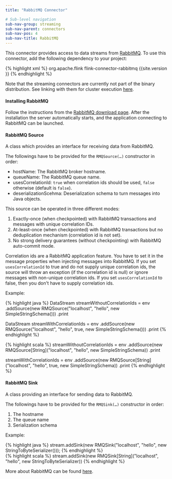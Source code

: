 ```yaml
---
title: "RabbitMQ Connector"

# Sub-level navigation
sub-nav-group: streaming
sub-nav-parent: connectors
sub-nav-pos: 4
sub-nav-title: RabbitMQ
---
```


This connector provides access to data streams from [RabbitMQ](http://www.rabbitmq.com/). To use this connector, add the following dependency to your project:

{% highlight xml %}
<dependency>
  <groupId>org.apache.flink</groupId>
  <artifactId>flink-connector-rabbitmq</artifactId>
  <version>{{site.version }}</version>
</dependency>
{% endhighlight %}

Note that the streaming connectors are currently not part of the binary distribution. See linking with them for cluster execution [here](cluster_execution.html#linking-with-modules-not-contained-in-the-binary-distribution).

#### Installing RabbitMQ
Follow the instructions from the [RabbitMQ download page](http://www.rabbitmq.com/download.html). After the installation the server automatically starts, and the application connecting to RabbitMQ can be launched.

#### RabbitMQ Source

A class which provides an interface for receiving data from RabbitMQ.

The followings have to be provided for the `RMQSource(…)` constructor in order:

- hostName: The RabbitMQ broker hostname.
- queueName: The RabbitMQ queue name.
- usesCorrelationId: `true` when correlation ids should be used, `false` otherwise (default is `false`).
- deserializationScehma: Deserialization schema to turn messages into Java objects.

This source can be operated in three different modes:

1. Exactly-once (when checkpointed) with RabbitMQ transactions and messages with
    unique correlation IDs.
2. At-least-once (when checkpointed) with RabbitMQ transactions but no deduplication mechanism
    (correlation id is not set).
3. No strong delivery guarantees (without checkpointing) with RabbitMQ auto-commit mode.

Correlation ids are a RabbitMQ application feature. You have to set it in the message properties
when injecting messages into RabbitMQ. If you set `usesCorrelationId` to true and do not supply
unique correlation ids, the source will throw an exception (if the correlation id is null) or ignore
messages with non-unique correlation ids. If you set `usesCorrelationId` to false, then you don't
have to supply correlation ids.

Example:

<div class="codetabs" markdown="1">
<div data-lang="java" markdown="1">
{% highlight java %}
DataStream<String> streamWithoutCorrelationIds = env
	.addSource(new RMQSource<String>("localhost", "hello", new SimpleStringSchema()))
	.print

DataStream<String> streamWithCorrelationIds = env
	.addSource(new RMQSource<String>("localhost", "hello", true, new SimpleStringSchema()))
	.print
{% endhighlight %}
</div>
<div data-lang="scala" markdown="1">
{% highlight scala %}
streamWithoutCorrelationIds = env
    .addSource(new RMQSource[String]("localhost", "hello", new SimpleStringSchema))
    .print

streamWithCorrelationIds = env
    .addSource(new RMQSource[String]("localhost", "hello", true, new SimpleStringSchema))
    .print
{% endhighlight %}
</div>
</div>

#### RabbitMQ Sink
A class providing an interface for sending data to RabbitMQ.

The followings have to be provided for the `RMQSink(…)` constructor in order:

1. The hostname
2. The queue name
3. Serialization schema

Example:

<div class="codetabs" markdown="1">
<div data-lang="java" markdown="1">
{% highlight java %}
stream.addSink(new RMQSink<String>("localhost", "hello", new StringToByteSerializer()));
{% endhighlight %}
</div>
<div data-lang="scala" markdown="1">
{% highlight scala %}
stream.addSink(new RMQSink[String]("localhost", "hello", new StringToByteSerializer))
{% endhighlight %}
</div>
</div>

More about RabbitMQ can be found [here](http://www.rabbitmq.com/).